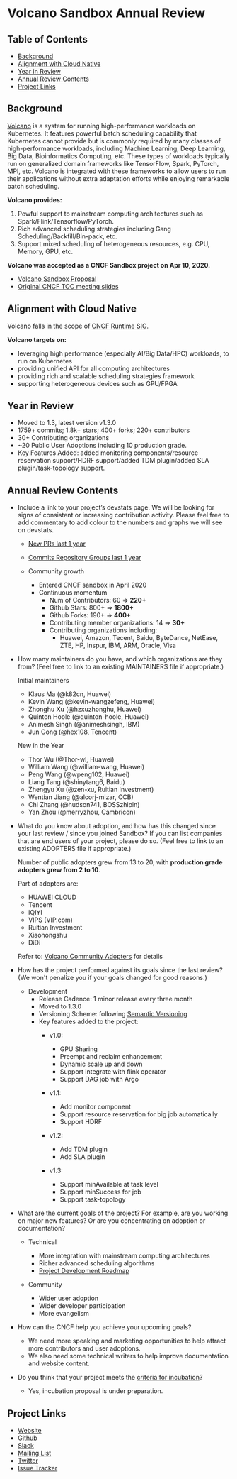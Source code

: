 # Volcano Sandbox Annual Review

## Table of Contents

- [Background](#background)
- [Alignment with Cloud Native](#alignment-with-cloud-native)
- [Year in Review](#year-in-review)
- [Annual Review Contents](#annual-review-contents)
- [Project Links](#project-links)

## Background

[Volcano](https://volcano.sh/en/) is a system for running high-performance workloads on Kubernetes. It features powerful batch scheduling capability that Kubernetes cannot provide but is commonly required by many classes of high-performance workloads, including Machine Learning, Deep Learning, Big Data, Bioinformatics Computing, etc. These types of workloads typically run on generalized domain frameworks like TensorFlow, Spark, PyTorch, MPI, etc. Volcano is integrated with these frameworks to allow users to run their applications without extra adaptation efforts while enjoying remarkable batch scheduling.


**Volcano provides:**
1. Powful support to mainstream computing architectures such as Spark/Flink/Tensorflow/PyTorch.
2. Rich advanced scheduling strategies including Gang Scheduling/Backfill/Bin-pack, etc.
3. Support mixed scheduling of heterogeneous resources, e.g. CPU, Memory, GPU, etc.


**Volcano was accepted as a CNCF Sandbox project on Apr 10, 2020.**
- [Volcano Sandbox Proposal](https://github.com/cncf/toc/blob/main/proposals/volcano.md)
- [Original CNCF TOC meeting slides](https://docs.google.com/presentation/d/1RdplRxmUicu0Y03VoMzap3Fb4amwjvMdLH9K7QxOFiM/edit?usp=sharing)

## Alignment with Cloud Native

Volcano falls in the scope of [CNCF Runtime SIG](https://github.com/cncf/sig-runtime).


**Volcano targets on:**
  - leveraging high performance (especially AI/Big Data/HPC) workloads, to run on Kubernetes
  - providing unified API for all computing architectures
  - providing rich and scalable scheduling strategies framework
  - supporting heterogeneous devices such as GPU/FPGA

## Year in Review
- Moved to 1.3, latest version v1.3.0
- 1759+ commits; 1.8k+ stars; 400+ forks; 220+ contributors
- 30+ Contributing organizations
- ~20 Public User Adoptions including 10 production grade.
- Key Features Added: added monitoring components/resource reservation support/HDRF support/added TDM plugin/added SLA plugin/task-topology support.

## Annual Review Contents

* Include a link to your project’s devstats page. We will be looking for signs of consistent or increasing contribution activity. Please feel free to add commentary to add colour to the numbers and graphs we will see on devstats.

  - [New PRs last 1 year](https://volcano.devstats.cncf.io/d/15/new-prs-in-repository-groups?orgId=1&from=1586448000000&to=1622476799000&var-period=w&var-repogroup_name=All)

  - [Commits Repository Groups last 1 year](https://volcano.devstats.cncf.io/d/2/commits-repository-groups?orgId=1&from=now-1y&to=now&var-period=w&var-repogroups=All)

  - Community growth
    - Entered CNCF sandbox in April 2020
    - Continuous momentum
      - Num of Contributors: 60 => **220+**
      - Github Stars: 800+ => **1800+**
      - Github Forks: 190+ => **400+**
      - Contributing member organizations: 14 => **30+**
      - Contributing organizations including:
        - Huawei, Amazon, Tecent, Baidu, ByteDance, NetEase,   
        ZTE, HP, Inspur, IBM, ARM, Oracle, Visa

* How many maintainers do you have, and which organizations are they from? (Feel free to link to an existing MAINTAINERS file if appropriate.)

  Initial maintainers
  - Klaus Ma (@k82cn, Huawei)
  - Kevin Wang (@kevin-wangzefeng, Huawei)
  - Zhonghu Xu (@hzxuzhonghu, Huawei)
  - Quinton Hoole (@quinton-hoole, Huawei)
  - Animesh Singh (@animeshsingh, IBM)
  - Jun Gong (@hex108, Tencent)

  New in the Year

  - Thor Wu (@Thor-wl, Huawei)
  - William Wang (@william-wang, Huawei)
  - Peng Wang (@wpeng102, Huawei)
  - Liang Tang (@shinytang6, Baidu)
  - Zhengyu Xu (@zen-xu, Ruitian Investment)
  - Wentian Jiang (@alcorj-mizar, CCB)
  - Chi Zhang (@hudson741, BOSSzhipin)
  - Yan Zhou (@merryzhou, Cambricon)


* What do you know about adoption, and how has this changed since your last review / since you joined Sandbox? If you can list companies that are end users of your project, please do so. (Feel free to link to an existing ADOPTERS file if appropriate.)

  Number of public adopters grew from 13 to 20, with **production grade adopters grew from 2 to 10**.

  Part of adopters are:
  - HUAWEI CLOUD
  - Tencent
  - iQIYI
  - VIPS (VIP.com)
  - Ruitian Investment
  - Xiaohongshu
  - DiDi

  Refer to: [Volcano Community Adopters](https://github.com/volcano-sh/volcano/blob/master/docs/community/adopters.md) for details


* How has the project performed against its goals since the last review? (We won't penalize you if your goals changed for good reasons.)

  - Development
    - Release Cadence: 1 minor release every three month
    - Moved to 1.3.0
    - Versioning Scheme: following [Semantic Versioning](https://semver.org/)
    - Key features added to the project:
      - v1.0:
        - GPU Sharing
        - Preempt and reclaim enhancement
        - Dynamic scale up and down
        - Support integrate with flink operator
        - Support DAG job with Argo

      - v1.1:
        - Add monitor component
        - Support resource reservation for big job automatically
        - Support HDRF

      - v1.2:
        - Add TDM plugin
        - Add SLA plugin

      - v1.3:
        - Support minAvailable at task level
        - Support minSuccess for job
        - Support task-topology


* What are the current goals of the project? For example, are you working on major new features? Or are you concentrating on adoption or documentation?

  - Technical
    - More integration with mainstream computing architectures
    - Richer advanced scheduling algorithms
    - [Project Development Roadmap](https://github.com/volcano-sh/volcano/blob/master/docs/community/roadmap.md)

  - Community
    - Wider user adoption
    - Wider developer participation
    - More evangelism


* How can the CNCF help you achieve your upcoming goals?

  - We need more speaking and marketing opportunities to help attract more contributors and user adoptions.
  - We also need some technical writers to help improve documentation and website content.

* Do you think that your project meets the [criteria for incubation](https://github.com/cncf/toc/blob/master/process/graduation_criteria.md#incubating-stage)?
  - Yes, incubation proposal is under preparation.

## Project Links
 - [Website](https://volcano.sh/en/)
 - [Github](https://github.com/volcano-sh/volcano)
 - [Slack](https://volcano-sh.slack.com)
 - [Mailing List](https://groups.google.com/forum/#!forum/volcano-sh)
 - [Twitter](https://twitter.com/volcano_sh)
 - [Issue Tracker](https://github.com/volcano-sh/volcano/issues)

